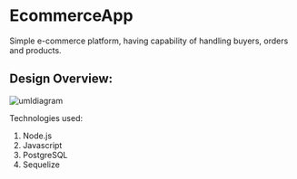 # EcommerceApp
Simple e-commerce platform,  having capability of handling buyers, orders and products.
## **Design Overview**:


![umldiagram](https://github.com/DIVYANSHU-CHAUDHARI/ecommerceApp/assets/16619989/22041ad0-29e3-4867-a4d3-90d5dfe19e27)

Technologies used:
1. Node.js
2. Javascript
3. PostgreSQL
4. Sequelize
